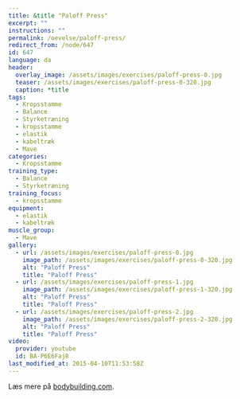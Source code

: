 ```yaml
---
title: &title "Paloff Press"
excerpt: ""
instructions: ""
permalink: /oevelse/paloff-press/
redirect_from: /node/647
id: 647
language: da
header:
  overlay_image: /assets/images/exercises/paloff-press-0.jpg
  teaser: /assets/images/exercises/paloff-press-0-320.jpg
  caption: *title
tags:
  - Kropsstamme
  - Balance
  - Styrketræning
  - kropsstamme
  - elastik
  - kabeltræk
  - Mave
categories:
  - Kropsstamme
training_type: 
  - Balance
  - Styrketræning
training_focus: 
  - kropsstamme
equipment:
  - elastik
  - kabeltræk
muscle_group:
  - Mave
gallery:
  - url: /assets/images/exercises/paloff-press-0.jpg
    image_path: /assets/images/exercises/paloff-press-0-320.jpg
    alt: "Paloff Press"
    title: "Paloff Press"
  - url: /assets/images/exercises/paloff-press-1.jpg
    image_path: /assets/images/exercises/paloff-press-1-320.jpg
    alt: "Paloff Press"
    title: "Paloff Press"
  - url: /assets/images/exercises/paloff-press-2.jpg
    image_path: /assets/images/exercises/paloff-press-2-320.jpg
    alt: "Paloff Press"
    title: "Paloff Press"
video:
  provider: youtube
  id: BA-P6E6Faj8
last_modified_at: 2015-04-10T11:53:58Z
---
```


Læs mere på [bodybuilding.com](http://www.bodybuilding.com/fun/the-ultimate-pallof-press-guide.html).
